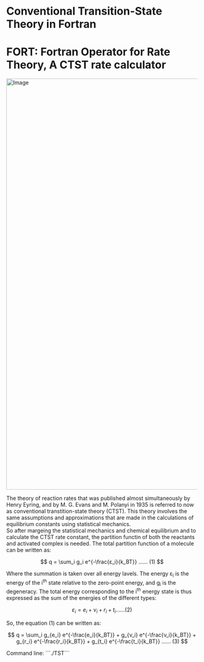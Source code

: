 # Conventional Transition-State Theory in Fortran
# FORT: Fortran Operator for Rate Theory, A CTST rate calculator
<img width="1440" height="1080" alt="Image" src="https://github.com/user-attachments/assets/e2052a93-ca0e-4fd0-8428-3042c930489b" />

The theory of reaction rates that was published almost simultaneously by Henry Eyring, and by M. G. Evans and M. Polanyi in 1935 is referred to now as conventional transtition-state theory (CTST). This theory involves the same assumptions and approximations that are made in the calculations of equilibrium constants using statistical mechanics.\
So after margeing the statistical mechanics and chemical equilibrium and to calculate the CTST rate constant, the partition functin of both the reactants and activated complex is needed. The total partition function of a molecule can be written as:
<p align="center">


$$
q = \sum_i g_i e^{-\frac{ε_i}{k_BT}} ...... (1)
$$


</p>

Where the summation is taken over all energy lavels. The energy ε<sub>i</sub> is the energy of the i<sup>th</sup> state relative to the zero-point energy, and g<sub>i</sub> is the degeneracy. The total energy corresponding to the i<sup>th</sup> energy state is thus expressed as the sum of the energies of the different types:
<p align="center">


$$
ε_i = e_i + ν_i + r_i + t_i  ...... (2)
$$


</p>

So, the equation (1) can be written as:
<p align="center">


$$
q = \sum_i g_{e_i} e^{-\frac{e_i}{k_BT}} + g_{ν_i} e^{-\frac{ν_i}{k_BT}} + g_{r_i} e^{-\frac{r_i}{k_BT}} + g_{t_i} e^{-\frac{t_i}{k_BT}}  ...... (3)
$$


</p>
Command line: ```./TST```
